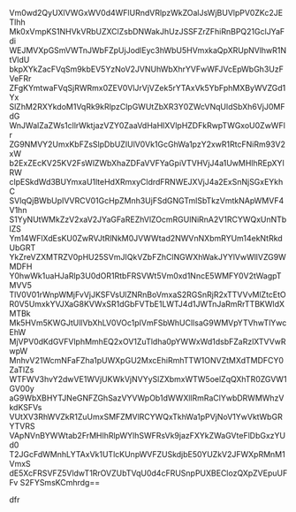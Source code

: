 Vm0wd2QyUXlVWGxWV0d4WFlURndVRlpzWkZOalJsWjBUVlpPV0ZKc2JETlhh
Mk0xVmpKS1NHVkVRbUZXClZsbDNWakJhUzJSSFZrZFhiRnBPQ21GclJYaFdi
WEJMVXpGSmVWTnJWbFZpUjJodlEyc3hWbU5HVmxkaQpXRUpNVlhwR1NtVldU
bkpXYkZacFVqSm9kbEV5YzNoV2JVNUhWbXhrYVFwWFJVcEpWbGh3UzFVeFRr
ZFgKYmtwaFVqSjRWRmx0ZEV0VlJrVjVZek5rYTAxVk5YbFphMXByWVZGd1Yx
SlZhM2RXYkdoM1VqRk9kRlpzClpGWUtZbXR3Y0ZWcVNqUldSbXh6VjJ0MFdG
WnJWalZaZWs1cllrWktjazVZY0ZaaVdHaHlXVlpHZDFkRwpTWGxoU0ZwWFlr
ZG9NMVY2UmxKbFZsSlpDbUZIUlV0Vk1GcGhWa1pzY2xwR1RtcFNiRm93V2xW
b2ExZEcKV25KV2FsWlZWbXhaZDFaVVFYaGpiVTVHVjJ4a1UwMHlhREpXYlRW
clpESkdWd3BUYmxaU1lteHdXRmxyCldrdFRNWEJXVjJ4a2ExSnNjSGxEYkhC
SVlqQjBWbUpIVVRCV01GcHpZMnh3UjFSdGNGTmlSbTkzVmtkNApWMVF4V1hn
S1YyNUtWMkZzV2xaV2JYaGFaREZhVlZOcmRGUlNiRnA2V1RCYWQxUnNTblZS
Ym14WFlXdEsKU0ZwRVJtRlNkM0JVWWtad2NWVnNXbmRYUm14ekNtRkdUbGRT
YkZreVZXMTRZV0pHU25SVmJIQkVZbFZhClNGWXhWakJYYlVwWllVZG9WMDFH
Y0hwWk1uaHJaRlp3U0dOR1RtbFRSVWt5Vm0xd1NncE5WMFY0V2tWagpTMVV5
TlV0V01rWnpWMjFvVjJKSFVsUlZNRnBoVmxaS2RGSnRjR2xTTVVvMlZtcEtO
R0V5UmxkYVJXaG8KVWxSR1dGbFVTbE1LWTJ4d1JWTnJaRmRrTTBKWldXMTBk
Mk5HVm5KWGJtUllVbXhLV0VOc1pIVmFSbWhUCllsaG9WMVpYTVhwTlYwcEhW
MjVPV0dKdGVFVlphMmhEQ2xOV1ZuTldha0pYWWxWd1dsbFZaRzlXTVVwRwpW
MnhvV21WcmNFaFZha1pUWXpGU2MxcEhiRmhTTW1ONVZtMXdTMDFCY0ZaTlZs
WTFWV3hvY2dwVE1WVjUKWkVjNVYySlZXbmxWTW5oelZqQXhTR0ZGVW1GV00y
aG9WbXBHYTJNeGNFZGhSazVYVWpOb1dWWXllRmRaClYwbDRWMWhzVkdKSFVs
VUtXV3RhWVZkR1ZuUmxSMFZMVlRCYWQxTkhWa1pPVjNoV1YwVktWbGRYTVRS
VApNVnBYWWtab2FrMHlhRlpWYlhSWFRsVk9jazFXYkZWaGVteFlDbGxzYUd0
T2JGcFdWMnhLYTAxVk1UTlcKUnpWVFZUSkdjbE50YUZkV2JFWXpRMnM1VmxS
dE5XcFRSVFZ5VldwT1RrOVZUbTVqU0d4cFRUSnpPUXBEClozQXpZVEpuUFFv
S2FYSmsKCmhrdg==

dfr